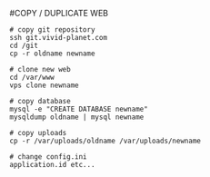 #COPY / DUPLICATE WEB

    # copy git repository
    ssh git.vivid-planet.com
    cd /git
    cp -r oldname newname
     
    # clone new web
    cd /var/www
    vps clone newname
     
    # copy database
    mysql -e "CREATE DATABASE newname"
    mysqldump oldname | mysql newname
     
    # copy uploads
    cp -r /var/uploads/oldname /var/uploads/newname
     
    # change config.ini
    application.id etc...
